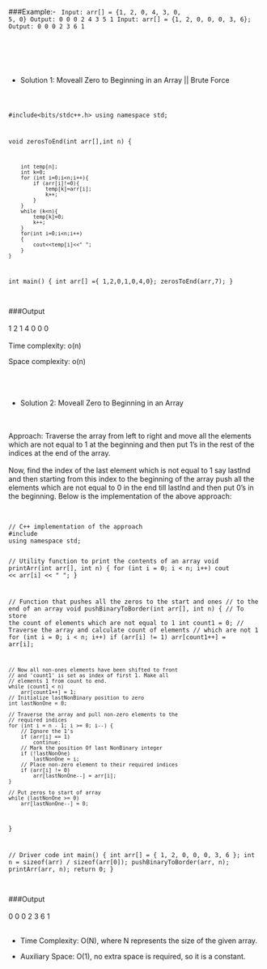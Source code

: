 ###Example:-
<Code language="cpp">
Input: arr[] = {1, 2, 0, 4, 3, 0, 5, 0} 
Output: 0 0 0 2 4 3 5 1 
Input: arr[] = {1, 2, 0, 0, 0, 3, 6}; 
Output: 0 0 0 2 3 6 1 

</Code> <br/><br/>

* Solution 1: Moveall Zero to Beginning in an Array || Brute Force <br/>

<Code language="cpp">

#include<bits/stdc++.h>
using namespace std;

void zerosToEnd(int arr[],int n) {

        int temp[n];
        int k=0;
        for (int i=0;i<n;i++){
            if (arr[i]!=0){
                temp[k]=arr[i];
                k++;
            }
        }
        while (k<n){
            temp[k]=0;
            k++;
        }
        for(int i=0;i<n;i++)
        {
            cout<<temp[i]<<" ";
        }
    }

int main() {
      int arr[] ={ 1,2,0,1,0,4,0};
       zerosToEnd(arr,7);
}


</Code>
<br/>
###Output<br/><br/>
 1 2 1 4 0 0 0<br/><br/>
Time complexity: o(n)<br/>

Space complexity: o(n)<br/><br/><br/><br/>


* Solution 2: Moveall Zero to Beginning in an Array <br/><br/><br/>

Approach: Traverse the array from left to right and move all the elements which are not equal to 1 at the beginning and then put 1’s in the rest of the indices at the end of the array. <br/><br/>
Now, find the index of the last element which is not equal to 1 say lastInd and then starting from this index to the beginning of the array push all the elements which are not equal to 0 in the end till lastInd and then put 0’s in the beginning.
Below is the implementation of the above approach: <br/><br/>

<Code language="cpp">
// C++ implementation of the approach
#include <bits/stdc++.h>
using namespace std;

// Utility function to print the contents of an array
void printArr(int arr[], int n)
{
	for (int i = 0; i < n; i++)
		cout << arr[i] << " ";
}

// Function that pushes all the zeros to the start and ones
// to the end of an array
void pushBinaryToBorder(int arr[], int n)
{
	// To store the count of elements which are not equal to 1
	int count1 = 0;
	// Traverse the array and calculate count of elements
	// which are not 1
	for (int i = 0; i < n; i++)
		if (arr[i] != 1)
			arr[count1++] = arr[i];

	// Now all non-ones elements have been shifted to front
	// and 'count1' is set as index of first 1. Make all
	// elements 1 from count to end.
	while (count1 < n)
		arr[count1++] = 1;
	// Initialize lastNonBinary position to zero
	int lastNonOne = 0;

	// Traverse the array and pull non-zero elements to the
	// required indices
	for (int i = n - 1; i >= 0; i--) {
		// Ignore the 1's
		if (arr[i] == 1)
			continue;
		// Mark the position Of last NonBinary integer
		if (!lastNonOne)
			lastNonOne = i;
		// Place non-zero element to their required indices
		if (arr[i] != 0)
			arr[lastNonOne--] = arr[i];
	}

	// Put zeros to start of array
	while (lastNonOne >= 0)
		arr[lastNonOne--] = 0;
}

// Driver code
int main()
{
	int arr[] = { 1, 2, 0, 0, 0, 3, 6 };
	int n = sizeof(arr) / sizeof(arr[0]);
	pushBinaryToBorder(arr, n);
	printArr(arr, n);
	return 0;
}

</Code>

<br/>
###Output<br/><br/>
0 0 0 2 3 6 1<br/><br/>

* Time Complexity: O(N), where N represents the size of the given array.<br/>

* Auxiliary Space: O(1), no extra space is required, so it is a constant.<br/>


